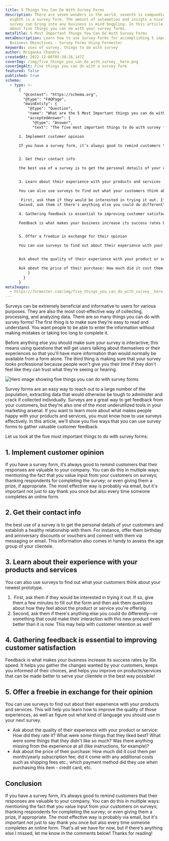 ```yaml
---
title: 5 Things You Can Do With Survey Forms
description: There are seven wonders in the world, seventh is compunding and
  eighth is a survey form. The amount of automation and insigts a nicely built
  survey can bring into any business is mind boggling. In this article we talk
  about five things you can do with your survey forms.
metaTitle: 5 Most Important Things You Can Do With Survey Forms
metaDescription: Learn how to use Survey Forms for accomplishing 5 important
  Business Objectives - Survey Forms Using Formester
keywords: uses of survey, things to do with survey
author: Mriganka Chandra
createdAt: 2022-12-08T05:38:26.147Z
coverImg: /img/five_things_you_can_do_with_survey__hero.png
coverImgAlt: Five things you can do with a survey form
featured: false
published: true
schema:
  - type: >-
      {
        "@context": "https://schema.org",
        "@type": "FAQPage",
        "mainEntity": {
          "@type": "Question",
          "name": "What are the 5 Most Important things you can do with Survey Forms?",
          "acceptedAnswer": {
            "@type": "Answer",
            "text": "The five most important things to do with survey forms:

      1. Implement customer opinion 

      If you have a survey form, it’s always good to remind customers that their responses are valuable to your company. You can do this in multiple ways: mentioning the fact that you value input from your customers on surveys; thanking respondents for completing the survey; or even giving them a prize, if appropriate. The most effective way is probably via email, but it's important not just to say thank you once but also every time someone completes an online form.


      2. Get their contact info 

      the best use of a survey is to get the personal details of your customers and establish a healthy relationship with them. For instance, offer them birthday and anniversary discounts or vouchers and connect with them via messaging or email. This information also comes in handy to assess the age group of your clientele.


      3. Learn about their experience with your products and services 

      You can also use surveys to find out what your customers think about your newest prototype. 

       First, ask them if they would be interested in trying it out. If so, give them a few minutes to fill out the form and then ask them questions about how they feel about the product or service you're offering.
      Second, ask them if there's anything else you could do differently—or something that could make their interaction with this new product even better than it is now. This may help with customer retention as well!

      4. Gathering feedback is essential to improving customer satisfaction

      Feedback is what makes your business increase its success rates by 10x speed. It helps you gather the changes wanted by your customers, keeps you informed of their choices, and helps you improve on products/services that can be made better to serve your clientele in the best way possible! 


      5. Offer a freebie in exchange for their opinion 

      You can use surveys to find out about their experience with your products and services. This will help you learn how to improve the quality of those experiences, as well as figure out what kind of language you should use in your next survey.


      Ask about the quality of their experience with your product or service: How did they rate it? What were some things that they liked best? What were some things that they didn't like so much? Was there anything missing from the experience at all (like instructions, for example)?

      Ask about the price of their purchase: How much did it cost them per month/yearly subscription fee; did it come with any additional costs such as shipping fees etc.; which payment method did they use when purchasing this item - credit card, etc."
          }
        }
      }
metaImages:
  - https://formester.com/img/five_things_you_can_do_with_survey__hero.png
---
```

Surveys can be extremely beneficial and informative to users for various purposes. They are also the most cost-effective way of collecting, processing, and analyzing data. There are so many things you can do with survey forms! The first thing is to make sure they're easy to read and understand. You want people to be able to enter the information without making mistakes or taking too long to complete it.

Before anything else you should make sure your survey is interactive; this means using questions that will get users talking about themselves or their experiences so that you'll have more information than would normally be available from a form alone. The third thing is making sure that your survey looks professional because people won't give you their time if they don't feel like they can trust what they're seeing or hearing.

![Hero image showing five things you can do with survey forms](/img/five_things_you_can_do_with_survey__hero.png "Hero image showing five things you can do with survey forms")

Survey forms are an easy way to reach out to a large number of the population, extracting data that would otherwise be tough to administer and crack if collected individually. Surveys are a great way to get feedback from your customers, but they're also one of the most underutilized tools in your marketing arsenal. If you want to learn more about what makes people happy with your products and services, you must know how to use surveys effectively. In this article, we'll show you five ways that you can use survey forms to gather valuable customer feedback.

Let us look at the five most important things to do with survey forms:



## 1. Implement customer opinion 

If you have a survey form, it’s always good to remind customers that their responses are valuable to your company. You can do this in multiple ways: mentioning the fact that you value input from your customers on surveys; thanking respondents for completing the survey; or even giving them a prize, if appropriate. The most effective way is probably via email, but it's important not just to say thank you once but also every time someone completes an online form.



## 2. Get their contact info 

the best use of a survey is to get the personal details of your customers and establish a healthy relationship with them. For instance, offer them birthday and anniversary discounts or vouchers and connect with them via messaging or email. This information also comes in handy to assess the age group of your clientele.



## 3. Learn about their experience with your products and services 

You can also use surveys to find out what your customers think about your newest prototype. 

1.  First, ask them if they would be interested in trying it out. If so, give them a few minutes to fill out the form and then ask them questions about how they feel about the product or service you're offering.
2. Second, ask them if there's anything else you could do differently—or something that could make their interaction with this new product even better than it is now. This may help with customer retention as well!

## 4. Gathering feedback is essential to improving customer satisfaction

Feedback is what makes your business increase its success rates by 10x speed. It helps you gather the changes wanted by your customers, keeps you informed of their choices, and helps you improve on products/services that can be made better to serve your clientele in the best way possible! 



## 5. Offer a freebie in exchange for their opinion 

You can use surveys to find out about their experience with your products and services. This will help you learn how to improve the quality of those experiences, as well as figure out what kind of language you should use in your next survey.

* Ask about the quality of their experience with your product or service: How did they rate it? What were some things that they liked best? What were some things that they didn't like so much? Was there anything missing from the experience at all (like instructions, for example)?
* Ask about the price of their purchase: How much did it cost them per month/yearly subscription fee; did it come with any additional costs such as shipping fees etc.; which payment method did they use when purchasing this item - credit card, etc.

## Conclusion

If you have a survey form, it’s always good to remind customers that their responses are valuable to your company. You can do this in multiple ways: mentioning the fact that you value input from your customers on surveys; thanking respondents for completing the survey; or even giving them a prize, if appropriate. The most effective way is probably via email, but it's important not just to say thank you once but also every time someone completes an online form. That's all we have for now, but if there's anything else I missed, let me know in the comments below! Thanks for reading!
